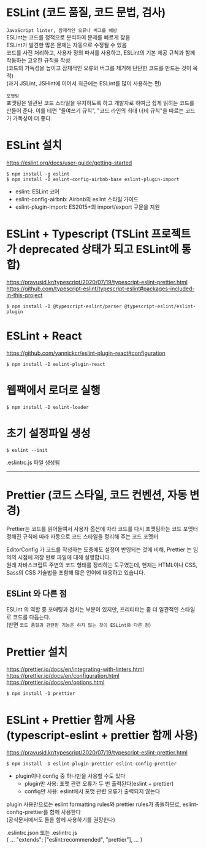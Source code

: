 # ESLint (코드 품질, 코드 문법, 검사)
`JavaScript linter, 잠재적인 오류나 버그를 예방`  
ESLint는 코드를 정적으로 분석하여 문제를 빠르게 찾음  
ESLint가 발견한 많은 문제는 자동으로 수정될 수 있음  
코드를 사전 처리하고, 사용자 정의 파서를 사용하고, ESLint의 기본 제공 규칙과 함께 작동하는 고유한 규칙을 작성    
(코드의 가독성을 높이고 잠재적인 오류와 버그를 제거해 단단한 코드를 만드는 것이 목적)  
(과거 JSLint, JSHint에 이어서 최근에는 ESLint를 많이 사용하는 편)  

`포맷팅`  
포맷팅은 일관된 코드 스타일을 유지하도록 하고 개발자로 하여금 쉽게 읽히는 코드를 만들어 준다. 이를 테면 "들여쓰기 규칙", "코드 라인의 최대 너비 규칙"을 따르는 코드가 가독성이 더 좋다.  


# ESLint 설치
https://eslint.org/docs/user-guide/getting-started  
```
$ npm install -g eslint   
$ npm install -D eslint-config-airbnb-base eslint-plugin-import  
```
- eslint: ESLint 코어  
- eslint-config-airbnb: Airbnb의 eslint 스타일 가이드  
- eslint-plugin-import: ES2015+의 import/export 구문을 지원  


# ESLint + Typescript (TSLint 프로젝트가 deprecated 상태가 되고 ESLint에 통합)
https://pravusid.kr/typescript/2020/07/19/typescript-eslint-prettier.html  
https://github.com/typescript-eslint/typescript-eslint#packages-included-in-this-project  
```
$ npm install -D @typescript-eslint/parser @typescript-eslint/eslint-plugin
```


# ESLint + React
https://github.com/yannickcr/eslint-plugin-react#configuration  
```
$ npm install -D eslint-plugin-react 
```


# 웹팩에서 로더로 실행
```
$ npm install -D eslint-loader
```


# 초기 설정파일 생성  
```
$ eslint --init  
```
.eslintrc.js 파일 생성됨  


----------


# Prettier (코드 스타일, 코드 컨벤션, 자동 변경)
Prettier는 코드를 읽어들여서 사용자 옵션에 따라 코드를 다시 포맷팅하는 코드 포맷터
정해진 규칙에 따라 자동으로 코드 스타일을 정리해 주는 코드 포멧터  

EditorConfig 가 코드를 작성하는 도중에도 설정이 반영되는 것에 비해, Prettier 는 임의의 시점에 저장 완료 파일에 대해 실행합니다.  
원래 자바스크립트 주변의 코드 형태를 정리하는 도구였는데, 현재는 HTML이나 CSS, Sass의 CSS 기술법을 포함해 많은 언어에 대응하고 있습니다.  


## ESLint 와 다른 점
ESLint 의 역할 중 포매팅과 겹치는 부분이 있지만, 프리티터는 좀 더 일관적인 스타일로 코드를 다듬는다.   
(반면 `코드 품질과 관련된 기능은 하지 않는 것이 ESLint와 다른 점`)


# Prettier 설치 
https://prettier.io/docs/en/integrating-with-linters.html  
https://prettier.io/docs/en/configuration.html  
https://prettier.io/docs/en/options.html  
```
$ npm install -D prettier 
```


# ESLint + Prettier 함께 사용 (typescript-eslint + prettier 함께 사용)
https://pravusid.kr/typescript/2020/07/19/typescript-eslint-prettier.html  
```
$ npm install -D eslint-plugin-prettier eslint-config-prettier
```

- plugin이나 config 중 하나만을 사용할 수도 있다  
    - plugin만 사용: 포맷 관련 오류가 두 번 출력된다(eslint + prettier)  
    - config만 사용: eslint에서 포맷 관련 오류가 출력되지 않는다  

plugin 사용만으로는 eslint formatting rules와 prettier rules가 충돌하므로, eslint-config-prettier를 함께 사용한다   
(공식문서에서도 둘을 함께 사용하기를 권장한다)  


.eslintrc.json 또는 .eslintrc.js  
{
    ...
    "extends": ["eslint:recommended", "prettier"],
    ...
}